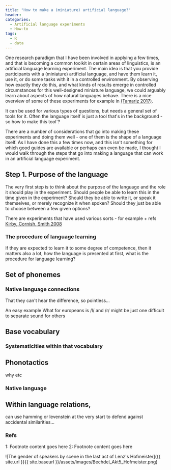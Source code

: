 ```yaml
---
title: "How to make a (miniature) artificial language?"
header:
categories:
  - Artificial language experiments
  - How-to
tags:
  - R
  - data
---
```


One research paradigm that I have been involved in applying a few times, and that is becoming a common toolkit in certain areas of linguistics, is an artificial language learning experiment. The main idea is that you provide participants with a (miniature) artificial language, and have them learn it, use it, or do some tasks with it in a controlled environment. By observing how exactly they do this, and what kinds of results emerge in controlled circumstances for this well-designed miniature language, we could arguably learn about aspects of how natural languages behave. There is a nice overview of some of these experiments for example in [(Tamariz 2017)](#myfootnote1).

It can be used for various types of questions, but needs a general set of tools for it.
Often the language itself is just a tool that's in the background - so how to make this tool`?


There are a number of considerations that go into making these experiments and doing them well - one of them is the shape of a language itself. As I have done this a few times now, and this isn't something for which good guides are available or perhaps can even be made, I thought I would walk through the steps that go into making a language that can work in an artificial language experiment.

## Step 1. Purpose of the language

The very first step is to think about the purpose of the language and the role it should play in the experiment. Should people be able to learn this in the time given in the experiment? Should they be able to write it, or speak it themselves, or merely recognize it when spoken? Should they just be able to choose between a few given options?

There are experiments that have used various sorts - for example + refs
[Kirby, Cornish, Smith 2008](#myfootnote2)

### The procedure of language learning

If they are expected to learn it to some degree of competence, then it matters also a lot, how the language is presented at first, what is the procedure for language learning? 


## Set of phonemes


### Native language connections

That they can't hear the difference, so pointless...

An easy example What for europeans is /l/ and /r/ might be just one difficult to separate sound for others

## Base vocabulary



### Systematicities within that vocabulary

## Phonotactics

why etc

### Native language


## Within language relations, 

can use hamming or levenstein at the very start to defend against accidental similarities...








### Refs 

<a name="myfootnote1">1</a>: Footnote content goes here
<a name="myfootnote2">2</a>: Footnote content goes here




![The gender of speakers by scene in the last act of Lenz's Hofmeister]({{ site.url }}{{ site.baseurl }}/assets/images/Bechdel_Akt5_Hofmeister.png)